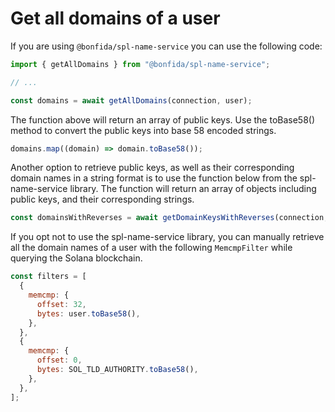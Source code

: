# Get all domains of a user

If you are using `@bonfida/spl-name-service` you can use the following code:

```js
import { getAllDomains } from "@bonfida/spl-name-service";

// ...

const domains = await getAllDomains(connection, user);
```

The function above will return an array of public keys. Use the toBase58() method to convert the public keys into base 58 encoded strings.

```js
domains.map((domain) => domain.toBase58());
```

Another option to retrieve public keys, as well as their corresponding domain names in a string format is to use the function below from the spl-name-service library. The function will return an array of objects including public keys, and their corresponding strings.

```js
const domainsWithReverses = await getDomainKeysWithReverses(connection, user);
```

If you opt not to use the spl-name-service library, you can manually retrieve all the domain names of a user with the following `MemcmpFilter` while querying the Solana blockchain.

```js
const filters = [
  {
    memcmp: {
      offset: 32,
      bytes: user.toBase58(),
    },
  },
  {
    memcmp: {
      offset: 0,
      bytes: SOL_TLD_AUTHORITY.toBase58(),
    },
  },
];
```
